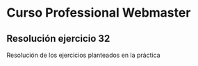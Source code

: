 # Curso Professional Webmaster
## Resolución ejercicio 32 

Resolución de los ejercicios planteados en la práctica